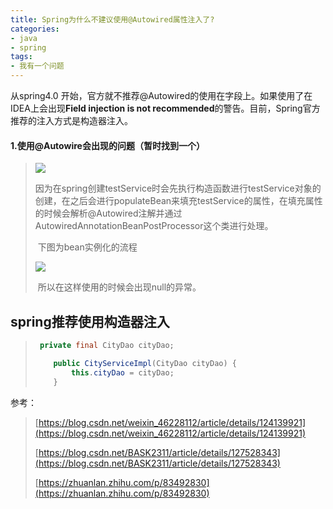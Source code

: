 ```yaml
---
title: Spring为什么不建议使用@Autowired属性注入了?
categories:
- java
- spring
tags:
- 我有一个问题
---
```


从spring4.0 开始，官方就不推荐@Autowired的使用在字段上。如果使用了在IDEA上会出现**Field injection is not recommended**的警告。目前，Spring官方推荐的注入方式是构造器注入。

<!--  more  -->

#### 1.使用@Autowire会出现的问题（暂时找到一个）

> ![](https://cdn.jsdelivr.net/gh/lbwdada/Mybolg_img/2023-03-10/Spring%E4%B8%BA%E4%BB%80%E4%B9%88%E4%B8%8D%E5%BB%BA%E8%AE%AE%E4%BD%BF%E7%94%A8%40Autowire%E5%B1%9E%E6%80%A7%E6%B3%A8%E5%85%A5%E4%BA%86/Snipaste_2023-03-12_15-16-11.png)
>
> ​    因为在spring创建testService时会先执行构造函数进行testService对象的创建，在之后会进行populateBean来填充testService的属性，在填充属性的时候会解析@Autowired注解并通过AutowiredAnnotationBeanPostProcessor这个类进行处理。
>
> ​    下图为bean实例化的流程
>
> ![](https://cdn.jsdelivr.net/gh/lbwdada/Mybolg_img/2023-03-10/Spring%E4%B8%BA%E4%BB%80%E4%B9%88%E4%B8%8D%E5%BB%BA%E8%AE%AE%E4%BD%BF%E7%94%A8%40Autowire%E5%B1%9E%E6%80%A7%E6%B3%A8%E5%85%A5%E4%BA%86/6a07af444a1b8f36e9aa2d493834631d.png)
>
> ​    所以在这样使用的时候会出现null的异常。

## spring推荐使用构造器注入

> ```java
>  private final CityDao cityDao;
> 
>     public CityServiceImpl(CityDao cityDao) {
>         this.cityDao = cityDao;
>     }
> ```

参考：

> [https://blog.csdn.net/weixin_46228112/article/details/124139921](https://blog.csdn.net/weixin_46228112/article/details/124139921)
>
> [https://blog.csdn.net/BASK2311/article/details/127528343](https://blog.csdn.net/BASK2311/article/details/127528343)
>
> [https://zhuanlan.zhihu.com/p/83492830](https://zhuanlan.zhihu.com/p/83492830)